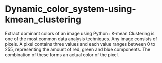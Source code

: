 # Dynamic_color_system-using-kmean_clustering
Extract dominant colors of an image using Python : K-mean Clustering is one of the most  common data analysis techniques. Any image consists of pixels. A pixel  contains three values and each value ranges  between 0 to 255, representing the amount  of red, green and blue components. The  combination of these forms an actual color  of the pixel.  
